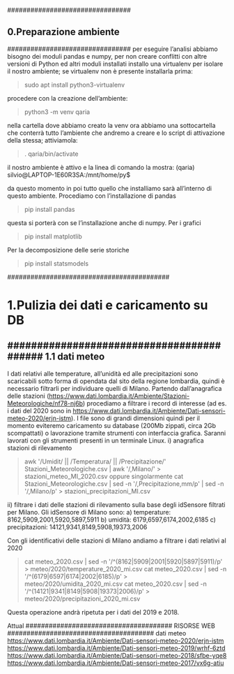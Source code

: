 ################################
## 0.Preparazione ambiente    ##
################################
per eseguire l’analisi abbiamo bisogno dei moduli pandas e numpy, per non creare conflitti con altre versioni di Python ed altri moduli installati installo 
una virtualenv per isolare il nostro ambiente; se virtualenv non è presente installarla prima:
 >sudo apt install python3-virtualenv
 
procedere con la creazione dell’ambiente:
 >python3 -m venv qaria
 
nella cartella dove abbiamo creato la venv ora abbiamo una sottocartella che conterrà tutto l’ambiente che andremo a creare e lo script di attivazione della stessa; 
attiviamola:
 >. qaria/bin/activate
 
il nostro ambiente è attivo e la linea di comando la mostra:
(qaria) silvio@LAPTOP-1E60R3SA:/mnt/home/py$

da questo momento in poi tutto quello che installiamo sarà all’interno di questo ambiente.
Procediamo con l’installazione di pandas
 >pip install pandas
 
questa si porterà con se l’installazione anche di numpy.
Per i grafici
 >pip install matplotlib
 
Per la decomposizione delle serie storiche
 >pip install statsmodels
 
##########################################
# 1.Pulizia dei dati e caricamento su DB #
##########################################
1.1 dati meteo
---------------------
I dati relativi alle temperature, all’unidità ed alle precipitazioni sono scaricabili sotto forma di opendata  dal sito della regione lombardia, 
quindi è necessario filtrarli per individuare quelli di Milano.
Partendo dall’anagrafica delle stazioni (https://www.dati.lombardia.it/Ambiente/Stazioni-Meteorologiche/nf78-nj6b) 
procediamo a filtrare i record di interesse (ad es. i dati del 2020 sono in https://www.dati.lombardia.it/Ambiente/Dati-sensori-meteo-2020/erjn-istm). 
I file sono di grandi dimensioni quindi per il momento eviteremo caricamento su database (200Mb zippati, circa 2Gb scompattati)
o lavorazione tramite strumenti con interfaccia grafica. 
Saranni lavorati con gli strumenti presenti in un terminale Linux.
i) anagrafica stazioni di rilevamento
 >awk '/Umidit/ || /Temperatura/ || /Precipitazione/' Stazioni_Meteorologiche.csv | awk '/,Milano/' > stazioni_meteo_MI_2020.csv
oppure singolarmente
 >cat Stazioni_Meteorologiche.csv | sed -n '/,Precipitazione,mm/p' | sed -n '/,Milano/p' > stazioni_precipitazioni_MI.csv
 
ii) filtrare i dati delle stazioni di rilevamento sulla base degli idSensore filtrati per Milano.
Gli idSensore di Milano sono:
	a) temperature: 8162,5909,2001,5920,5897,5911
	b) umidità: 6179,6597,6174,2002,6185
	c) precipitazioni: 	14121,9341,8149,5908,19373,2006
	
Con gli identificativi delle stazioni di Milano andiamo a filtrare i dati relativi al 2020
 >cat meteo_2020.csv | sed -n '/^\(8162\|5909\|2001\|5920\|5897\|5911\)/p' > meteo/2020/temperature_2020_mi.csv
 >cat meteo_2020.csv | sed -n '/^\(6179\|6597\|6174\|2002\|6185\)/p' > meteo/2020/umidita_2020_mi.csv
 >cat meteo_2020.csv | sed -n '/^\(14121\|9341\|8149\|5908\|19373\|2006\)/p' > meteo/2020/precipitazioni_2020_mi.csv
 
Questa operazione andrà ripetuta per i dati del 2019 e 2018.

Attual
######################################
RISORSE WEB
######################################
dati meteo
https://www.dati.lombardia.it/Ambiente/Dati-sensori-meteo-2020/erjn-istm
https://www.dati.lombardia.it/Ambiente/Dati-sensori-meteo-2019/wrhf-6ztd
https://www.dati.lombardia.it/Ambiente/Dati-sensori-meteo-2018/sfbe-yqe8
https://www.dati.lombardia.it/Ambiente/Dati-sensori-meteo-2017/vx6g-atiu
